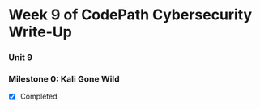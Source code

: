 # Week 9 of CodePath Cybersecurity Write-Up 

### **Unit 9**

### Milestone 0: Kali Gone Wild 

- [x] Completed

